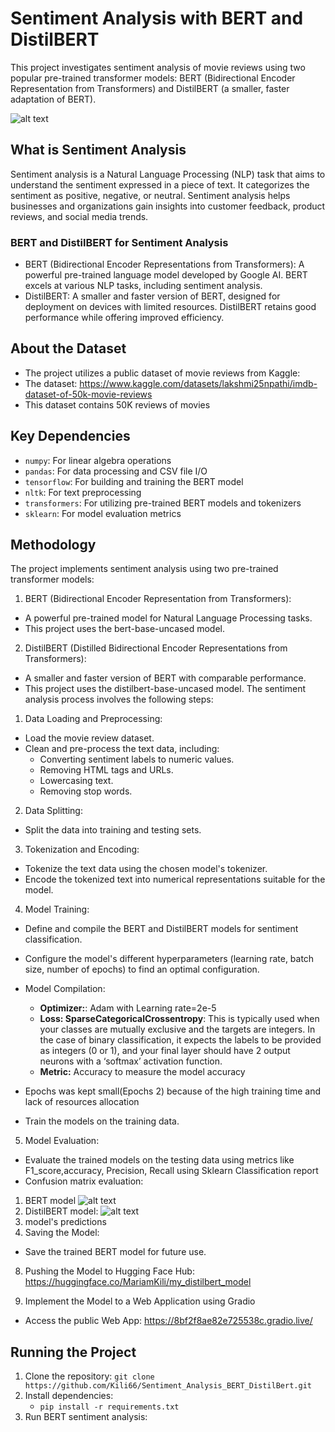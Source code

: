 # Sentiment Analysis with BERT and DistilBERT
This project investigates sentiment analysis of movie reviews using two popular pre-trained transformer models: BERT (Bidirectional Encoder Representation from Transformers) and DistilBERT (a smaller, faster adaptation of BERT).

  ![alt text](image-2.png)

## What is Sentiment Analysis
Sentiment analysis is a Natural Language Processing (NLP) task that aims to understand the sentiment expressed in a piece of text. It categorizes the sentiment as positive, negative, or neutral. Sentiment analysis helps businesses and organizations gain insights into customer feedback, product reviews, and social media trends.
### BERT and DistilBERT for Sentiment Analysis
  * BERT (Bidirectional Encoder Representations from Transformers): A powerful pre-trained language model developed by Google AI. BERT excels at various NLP tasks, including sentiment analysis.
  * DistilBERT: A smaller and faster version of BERT, designed for deployment on devices with limited resources. DistilBERT retains good performance while offering improved efficiency.
## About the Dataset
  * The project utilizes a public dataset of movie reviews from Kaggle: 
  * The dataset: https://www.kaggle.com/datasets/lakshmi25npathi/imdb-dataset-of-50k-movie-reviews
  * This dataset contains 50K reviews of movies
## Key Dependencies
- `numpy`: For linear algebra operations
- `pandas`: For data processing and CSV file I/O
- `tensorflow`: For building and training the BERT model
- `nltk`: For text preprocessing
- `transformers`: For utilizing pre-trained BERT models and tokenizers
- `sklearn`: For model evaluation metrics

## Methodology
The project implements sentiment analysis using two pre-trained transformer models:

1. BERT (Bidirectional Encoder Representation from Transformers):
  * A powerful pre-trained model for Natural Language Processing tasks.
  * This project uses the bert-base-uncased model.
2. DistilBERT (Distilled Bidirectional Encoder Representations from Transformers):
  * A smaller and faster version of BERT with comparable performance.
  * This project uses the distilbert-base-uncased model.
The sentiment analysis process involves the following steps:
1. Data Loading and Preprocessing:
  * Load the movie review dataset.
  * Clean and pre-process the text data, including:
      * Converting sentiment labels to numeric values.
      * Removing HTML tags and URLs.
      * Lowercasing text.
      * Removing stop words.
2. Data Splitting:
  * Split the data into training and testing sets.
3. Tokenization and Encoding:
  * Tokenize the text data using the chosen model's tokenizer.
  * Encode the tokenized text into numerical representations suitable for the model.
4. Model Training:
  * Define and compile the BERT and DistilBERT models for sentiment classification.
  * Configure the model's different hyperparameters (learning rate, batch size,
number of epochs) to find an optimal configuration.
  * Model Compilation:
      * **Optimizer:**: Adam with Learning rate=2e-5
      * **Loss: SparseCategoricalCrossentropy**: This is typically used when your classes are mutually exclusive and the targets are integers. In the case of binary classification, it expects the labels to be provided as integers (0 or 1), and your final layer should have 2 output neurons with a ‘softmax’ activation function.
      * **Metric:** Accuracy to measure the model accuracy
      
  * Epochs was kept small(Epochs 2) because of the high training time and lack of resources allocation
  * Train the models on the training data.
5. Model Evaluation:
  * Evaluate the trained models on the testing data using metrics like F1_score,accuracy, Precision, Recall using Sklearn Classification report
  * Confusion matrix evaluation:
  1. BERT model
    ![alt text](image.png)
  2. DistilBERT model:
    ![alt text](image-1.png)
6. model's predictions
7. Saving the Model:
  * Save the trained BERT model for future use.
8. Pushing the Model to Hugging Face Hub: https://huggingface.co/MariamKili/my_distilbert_model

9. Implement the Model to a Web Application using Gradio
  * Access the public Web App: https://8bf2f8ae82e725538c.gradio.live/
  
## Running the Project
1. Clone the repository: ``` git clone https://github.com/Kili66/Sentiment_Analysis_BERT_DistilBert.git  ```
2. Install dependencies: 
   *  ``` pip install -r requirements.txt  ```
3. Run BERT sentiment analysis:
